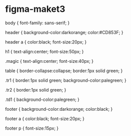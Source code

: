 # figma-maket3
body {
   font-family: sans-serif;
}

header {
   background-color:darkorange;
   color:#CD853F;
}

header a {
   color:black;
   font-size:20px;
}

h1 {
   text-align:center;
   font-size:50px;
}

.magic {
   text-align:center;
   font-size:40px;
}

table {
   border-collapse:collapse;
   border:1px solid green;
}

.tr1 {
   border:1px solid green;
   background-color:palegreen;
}

.tr2 {
  border:1px solid green; 
}

.td1 {
   background-color:palegreen;
}

footer {
   background-color:darkorange;
   color:black;
}

footer a {
   color:black;
   font-size:20px;
}

footer p {
   font-size:15px;
}
